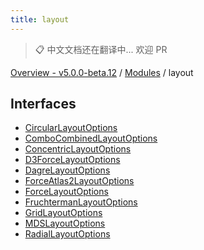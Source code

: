 ```yaml
---
title: layout
---
```


> 📋 中文文档还在翻译中... 欢迎 PR

[Overview - v5.0.0-beta.12](../README.zh.md) / [Modules](../modules.zh.md) / layout

## Interfaces

- [CircularLayoutOptions](../interfaces/layout/CircularLayoutOptions.zh.md)
- [ComboCombinedLayoutOptions](../interfaces/layout/ComboCombinedLayoutOptions.zh.md)
- [ConcentricLayoutOptions](../interfaces/layout/ConcentricLayoutOptions.zh.md)
- [D3ForceLayoutOptions](../interfaces/layout/D3ForceLayoutOptions.zh.md)
- [DagreLayoutOptions](../interfaces/layout/DagreLayoutOptions.zh.md)
- [ForceAtlas2LayoutOptions](../interfaces/layout/ForceAtlas2LayoutOptions.zh.md)
- [ForceLayoutOptions](../interfaces/layout/ForceLayoutOptions.zh.md)
- [FruchtermanLayoutOptions](../interfaces/layout/FruchtermanLayoutOptions.zh.md)
- [GridLayoutOptions](../interfaces/layout/GridLayoutOptions.zh.md)
- [MDSLayoutOptions](../interfaces/layout/MDSLayoutOptions.zh.md)
- [RadialLayoutOptions](../interfaces/layout/RadialLayoutOptions.zh.md)
